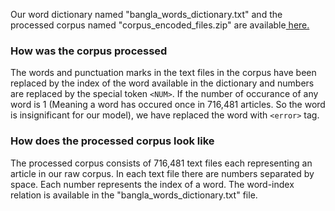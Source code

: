 Our word dictionary named "bangla_words_dictionary.txt" and the processed corpus named "corpus_encoded_files.zip" are available<a href=""> here. </a>
### How was the corpus processed
The words and punctuation marks in the text files in the corpus have been replaced by the index of the word available in the dictionary and numbers are replaced by the special token `<NUM>`. If the number of occurance of any word is 1 (Meaning a word has occured once in 716,481 articles. So the word is insignificant for our model), we have replaced the word with `<error>` tag.

### How does the processed corpus look like
The processed corpus consists of 716,481 text files each representing an article in our raw corpus. In each text file there are numbers separated by space. Each number represents the index of a word. The word-index relation is available in the "bangla_words_dictionary.txt" file.

